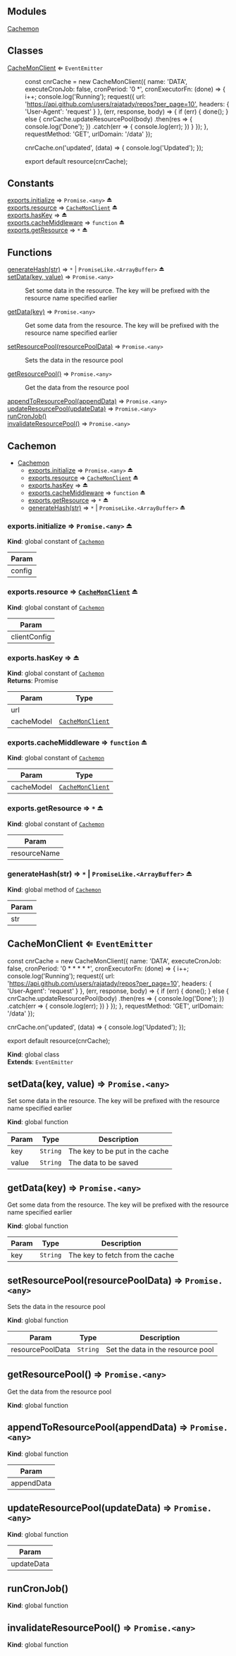 ## Modules

<dl>
<dt><a href="#module_Cachemon">Cachemon</a></dt>
<dd></dd>
</dl>

## Classes

<dl>
<dt><a href="#CacheMonClient">CacheMonClient</a> ⇐ <code>EventEmitter</code></dt>
<dd><p>const cnrCache = new CacheMonClient({
        name: &#39;DATA&#39;,
        executeCronJob: false,
        cronPeriod: &#39;0 <em> </em> <em> </em> *&#39;,
        cronExecutorFn: (done) =&gt; {
            i++;
            console.log(&#39;Running&#39;);
            request({
                url: &#39;<a href="https://api.github.com/users/rajatady/repos?per_page=10&#39;">https://api.github.com/users/rajatady/repos?per_page=10&#39;</a>,
                headers: {
                    &#39;User-Agent&#39;: &#39;request&#39;
                }
            }, (err, response, body) =&gt; {
                if (err) {
                    done();
                } else {
                    cnrCache.updateResourcePool(body)
                        .then(res =&gt; {
                            console.log(&#39;Done&#39;);
                        })
                        .catch(err =&gt; {
                            console.log(err);
                        })
                }
            });
        },
        requestMethod: &#39;GET&#39;,
        urlDomain: &#39;/data&#39;
    });</p>
<p> cnrCache.on(&#39;updated&#39;, (data) =&gt; {
        console.log(&#39;Updated&#39;);
    });</p>
<p> export default resource(cnrCache);</p>
</dd>
</dl>

## Constants

<dl>
<dt><a href="#exp_module_Cachemon--exports.initialize">exports.initialize</a> ⇒ <code>Promise.&lt;any&gt;</code> ⏏</dt>
<dd></dd>
<dt><a href="#exp_module_Cachemon--exports.resource">exports.resource</a> ⇒ <code><a href="#CacheMonClient">CacheMonClient</a></code> ⏏</dt>
<dd></dd>
<dt><a href="#exp_module_Cachemon--exports.hasKey">exports.hasKey</a> ⇒ ⏏</dt>
<dd></dd>
<dt><a href="#exp_module_Cachemon--exports.cacheMiddleware">exports.cacheMiddleware</a> ⇒ <code>function</code> ⏏</dt>
<dd></dd>
<dt><a href="#exp_module_Cachemon--exports.getResource">exports.getResource</a> ⇒ <code>*</code> ⏏</dt>
<dd></dd>
</dl>

## Functions

<dl>
<dt><a href="#exp_module_Cachemon--generateHash">generateHash(str)</a> ⇒ <code>*</code> | <code>PromiseLike.&lt;ArrayBuffer&gt;</code> ⏏</dt>
<dd></dd>
<dt><a href="#setData">setData(key, value)</a> ⇒ <code>Promise.&lt;any&gt;</code></dt>
<dd><p>Set some data in the resource. The key will be prefixed with the resource name specified earlier</p>
</dd>
<dt><a href="#getData">getData(key)</a> ⇒ <code>Promise.&lt;any&gt;</code></dt>
<dd><p>Get some data from the resource. The key will be prefixed with the resource name specified earlier</p>
</dd>
<dt><a href="#setResourcePool">setResourcePool(resourcePoolData)</a> ⇒ <code>Promise.&lt;any&gt;</code></dt>
<dd><p>Sets the data in the resource pool</p>
</dd>
<dt><a href="#getResourcePool">getResourcePool()</a> ⇒ <code>Promise.&lt;any&gt;</code></dt>
<dd><p>Get the data from the resource pool</p>
</dd>
<dt><a href="#appendToResourcePool">appendToResourcePool(appendData)</a> ⇒ <code>Promise.&lt;any&gt;</code></dt>
<dd></dd>
<dt><a href="#updateResourcePool">updateResourcePool(updateData)</a> ⇒ <code>Promise.&lt;any&gt;</code></dt>
<dd></dd>
<dt><a href="#runCronJob">runCronJob()</a></dt>
<dd></dd>
<dt><a href="#invalidateResourcePool">invalidateResourcePool()</a> ⇒ <code>Promise.&lt;any&gt;</code></dt>
<dd></dd>
</dl>

<a name="module_Cachemon"></a>

## Cachemon

* [Cachemon](#module_Cachemon)
    * [exports.initialize](#exp_module_Cachemon--exports.initialize) ⇒ <code>Promise.&lt;any&gt;</code> ⏏
    * [exports.resource](#exp_module_Cachemon--exports.resource) ⇒ [<code>CacheMonClient</code>](#CacheMonClient) ⏏
    * [exports.hasKey](#exp_module_Cachemon--exports.hasKey) ⇒ ⏏
    * [exports.cacheMiddleware](#exp_module_Cachemon--exports.cacheMiddleware) ⇒ <code>function</code> ⏏
    * [exports.getResource](#exp_module_Cachemon--exports.getResource) ⇒ <code>\*</code> ⏏
    * [generateHash(str)](#exp_module_Cachemon--generateHash) ⇒ <code>\*</code> \| <code>PromiseLike.&lt;ArrayBuffer&gt;</code> ⏏

<a name="exp_module_Cachemon--exports.initialize"></a>

### exports.initialize ⇒ <code>Promise.&lt;any&gt;</code> ⏏
**Kind**: global constant of [<code>Cachemon</code>](#module_Cachemon)  

| Param |
| --- |
| config | 

<a name="exp_module_Cachemon--exports.resource"></a>

### exports.resource ⇒ [<code>CacheMonClient</code>](#CacheMonClient) ⏏
**Kind**: global constant of [<code>Cachemon</code>](#module_Cachemon)  

| Param |
| --- |
| clientConfig | 

<a name="exp_module_Cachemon--exports.hasKey"></a>

### exports.hasKey ⇒ ⏏
**Kind**: global constant of [<code>Cachemon</code>](#module_Cachemon)  
**Returns**: Promise  

| Param | Type |
| --- | --- |
| url |  | 
| cacheModel | [<code>CacheMonClient</code>](#CacheMonClient) | 

<a name="exp_module_Cachemon--exports.cacheMiddleware"></a>

### exports.cacheMiddleware ⇒ <code>function</code> ⏏
**Kind**: global constant of [<code>Cachemon</code>](#module_Cachemon)  

| Param | Type |
| --- | --- |
| cacheModel | [<code>CacheMonClient</code>](#CacheMonClient) | 

<a name="exp_module_Cachemon--exports.getResource"></a>

### exports.getResource ⇒ <code>\*</code> ⏏
**Kind**: global constant of [<code>Cachemon</code>](#module_Cachemon)  

| Param |
| --- |
| resourceName | 

<a name="exp_module_Cachemon--generateHash"></a>

### generateHash(str) ⇒ <code>\*</code> \| <code>PromiseLike.&lt;ArrayBuffer&gt;</code> ⏏
**Kind**: global method of [<code>Cachemon</code>](#module_Cachemon)  

| Param |
| --- |
| str | 

<a name="CacheMonClient"></a>

## CacheMonClient ⇐ <code>EventEmitter</code>
const cnrCache = new CacheMonClient({
        name: 'DATA',
        executeCronJob: false,
        cronPeriod: '0 * * * * *',
        cronExecutorFn: (done) => {
            i++;
            console.log('Running');
            request({
                url: 'https://api.github.com/users/rajatady/repos?per_page=10',
                headers: {
                    'User-Agent': 'request'
                }
            }, (err, response, body) => {
                if (err) {
                    done();
                } else {
                    cnrCache.updateResourcePool(body)
                        .then(res => {
                            console.log('Done');
                        })
                        .catch(err => {
                            console.log(err);
                        })
                }
            });
        },
        requestMethod: 'GET',
        urlDomain: '/data'
    });


 cnrCache.on('updated', (data) => {
        console.log('Updated');
    });

 export default resource(cnrCache);

**Kind**: global class  
**Extends**: <code>EventEmitter</code>  
<a name="setData"></a>

## setData(key, value) ⇒ <code>Promise.&lt;any&gt;</code>
Set some data in the resource. The key will be prefixed with the resource name specified earlier

**Kind**: global function  

| Param | Type | Description |
| --- | --- | --- |
| key | <code>String</code> | The key to be put in the cache |
| value | <code>String</code> | The data to be saved |

<a name="getData"></a>

## getData(key) ⇒ <code>Promise.&lt;any&gt;</code>
Get some data from the resource. The key will be prefixed with the resource name specified earlier

**Kind**: global function  

| Param | Type | Description |
| --- | --- | --- |
| key | <code>String</code> | The key to fetch from the cache |

<a name="setResourcePool"></a>

## setResourcePool(resourcePoolData) ⇒ <code>Promise.&lt;any&gt;</code>
Sets the data in the resource pool

**Kind**: global function  

| Param | Type | Description |
| --- | --- | --- |
| resourcePoolData | <code>String</code> | Set the data in the resource pool |

<a name="getResourcePool"></a>

## getResourcePool() ⇒ <code>Promise.&lt;any&gt;</code>
Get the data from the resource pool

**Kind**: global function  
<a name="appendToResourcePool"></a>

## appendToResourcePool(appendData) ⇒ <code>Promise.&lt;any&gt;</code>
**Kind**: global function  

| Param |
| --- |
| appendData | 

<a name="updateResourcePool"></a>

## updateResourcePool(updateData) ⇒ <code>Promise.&lt;any&gt;</code>
**Kind**: global function  

| Param |
| --- |
| updateData | 

<a name="runCronJob"></a>

## runCronJob()
**Kind**: global function  
<a name="invalidateResourcePool"></a>

## invalidateResourcePool() ⇒ <code>Promise.&lt;any&gt;</code>
**Kind**: global function  
